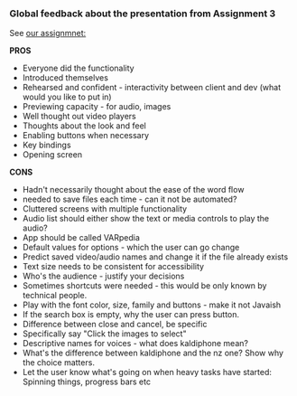 ### Global feedback about the presentation from Assignment 3

See [our assignmnet:](https://github.com/dongmeilim/Assignment_3_206)

**PROS**

* Everyone did the functionality
* Introduced themselves
* Rehearsed and confident - interactivity between client and dev (what would you like to put in)
* Previewing capacity - for audio, images
* Well thought out video players
* Thoughts about the look and feel
* Enabling buttons when necessary
* Key bindings
* Opening screen

**CONS**

* Hadn't necessarily thought about the ease of the word flow
* needed to save files each time - can it not be automated?
* Cluttered screens with multiple functionality
* Audio list should either show the text or media controls to play the audio?
* App should be called VARpedia
* Default values for options - which the user can go change
* Predict saved video/audio names and change it if the file already exists
* Text size needs to be consistent for accessibility
* Who's the audience - justify your decisions
* Sometimes shortcuts were needed - this would be only known by technical people.
* Play with the font color, size, family and buttons - make it not Javaish
* If the search box is empty, why the user can press button.
* Difference between close and cancel, be specific
* Specifically say "Click the images to select"
* Descriptive names for voices - what does kaldiphone mean?
* What's the difference between kaldiphone and the nz one? Show why the choice matters.
* Let the user know what's going on when heavy tasks have started: Spinning things, progress bars etc
